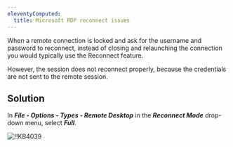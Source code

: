 ```yaml
---
eleventyComputed:
  title: Microsoft RDP reconnect issues
---
```

When a remote connection is locked and ask for the username and password to reconnect, instead of closing and relaunching the connection you would typically use the Reconnect feature.

However, the session does not reconnect properly, because the credentials are not sent to the remote session.

## Solution
In ***File - Options - Types - Remote Desktop*** in the ***Reconnect Mode*** drop-down menu, select ***Full***.

![!!KB4039](https://cdnweb.devolutions.net/docs/docs_en_kb_KB4039.png)
